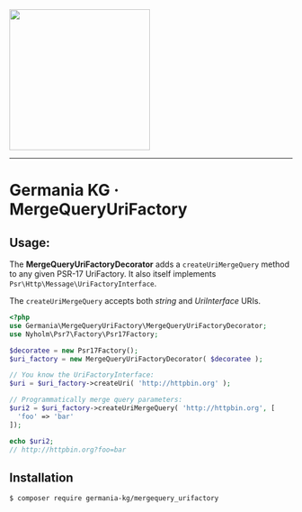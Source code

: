 <img src="https://static.germania-kg.com/logos/ga-logo-2016-web.svgz" width="250px">

------



# Germania KG · MergeQueryUriFactory



## Usage:

The **MergeQueryUriFactoryDecorator** adds a `createUriMergeQuery` method to any given PSR-17 UriFactory. It also itself implements `Psr\Http\Message\UriFactoryInterface`.

The `createUriMergeQuery` accepts both *string* and *UriInterface* URIs.

```php
<?php
use Germania\MergeQueryUriFactory\MergeQueryUriFactoryDecorator;
use Nyholm\Psr7\Factory\Psr17Factory;  

$decoratee = new Psr17Factory();
$uri_factory = new MergeQueryUriFactoryDecorator( $decoratee );

// You know the UriFactoryInterface:
$uri = $uri_factory->createUri( 'http://httpbin.org' );

// Programmatically merge query parameters:
$uri2 = $uri_factory->createUriMergeQuery( 'http://httpbin.org', [
  'foo' => 'bar'
]);

echo $uri2;
// http://httpbin.org?foo=bar
```



## Installation

```bash
$ composer require germania-kg/mergequery_urifactory
```




